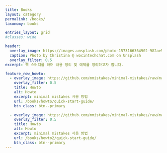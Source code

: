 ```yaml
---
title: Books
layout: category
permalink: /books/
taxonomy: books

entries_layout: grid
#classes: wide

header:
  overlay_image: https://images.unsplash.com/photo-1573166364902-982ae58a27ae?ixlib=rb-1.2.1&ixid=eyJhcHBfaWQiOjEyMDd9&auto=format&fit=crop&w=1024&q=80
  caption: Photo by Christina @ wocintechchat.com on Unsplash
  overlay_filter: 0.5
excerpt: 책 스터디를 하며 내용 정리 및 예제를 정리하고자 합니다.

feature_row_howto:
  - overlay_image: https://github.com/mmistakes/minimal-mistakes/raw/master/screenshot.png
    overlay_filter: 0.5
    title: Howto
    alt: Howto
    excerpt: minimal mistakes 사용 방법
    url: /books/howto/quick-start-guide/
    btn_class: btn--primary

  - overlay_image: https://github.com/mmistakes/minimal-mistakes/raw/master/screenshot-layouts.png
    overlay_filter: 0.5
    title: Howto
    alt: Howto
    excerpt: minimal mistakes 사용 방법
    url: /books/howto2/quick-start-guide/
    btn_class: btn--primary
---
```


<!-- # 설명서
{% include feature_row.html id="feature_row_howto" %} -->
